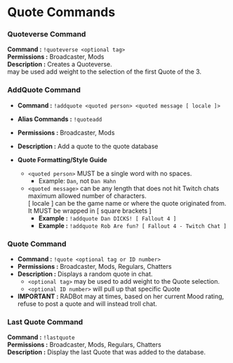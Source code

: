 # Quote Commands




### Quoteverse Command

**Command :** `!quoteverse <optional tag>`  
**Permissions :** Broadcaster, Mods  
**Description :** Creates a Quoteverse.  
**<optional tag>** may be used add weight to the selection of the first Quote
of the 3.  




### AddQuote Command

- **Command :** `!addquote <quoted person> <quoted message [ locale ]>`
- **Alias Commands :** `!quoteadd`
- **Permissions :** Broadcaster, Mods
- **Description :** Add a quote to the quote database

- **__Quote Formatting/Style Guide__**  
   - `<quoted person>` MUST be a single word with no spaces.  
      - Example: `Dan`, not `Dan Hahn`  
   - `<quoted message>` can be any length that does not hit Twitch chats maximum allowed number of characters.  
   [ locale ] can be the game name or where the quote originated from.  It MUST be wrapped in [ square brackets ]  
      - **Example :** `!addquote Dan DICKS! [ Fallout 4 ]`  
      - **Example :** `!addquote Rob Are fun? [ Fallout 4 - Twitch Chat ]`  



  
### Quote Command

- **Command :** `!quote <optional tag or ID number>`  
- **Permissions :** Broadcaster, Mods, Regulars, Chatters  
- **Description :** Displays a random quote in chat.  
   - `<optional tag>` may be used to add weight to the Quote selection.  
   - `<optional ID number>` will pull up that specific Quote  
- **IMPORTANT :** RADBot may at times, based on her current Mood rating, refuse to post a quote and will instead troll chat.  




### Last Quote Command

**Command :** `!lastquote`  
**Permissions :** Broadcaster, Mods, Regulars, Chatters  
**Description :** Display the last Quote that was added to the database.  


